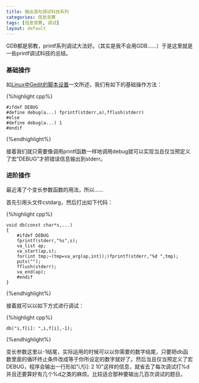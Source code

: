 ```yaml
---
title: 输出语句调试科技系列
categories: 信息竞赛
tags: [信息竞赛, 调试]
layout: default
---
```


GDB都是邪教，printf系列调试大法好。（其实是我不会用GDB……）于是这里就是一些printf调试科技的总结。

### 基础操作

如[Linux中Gedit的脚本设置](/2018/03/11/Linux中Gedit的脚本设置)一文所述，我们有如下的基础操作方法：

{%highlight cpp%}

	#ifdef DEBUG
	#define debug(a...) fprintf(stderr,a),fflush(stderr)
	#else
	#define debug(a...) 1
	#endif

{%endhighlight%}

接着我们就只需要像调用printf函数一样地调用debug就可以实现当且仅当预定义了宏“DEBUG”才把错误信息输出到stderr。

### 进阶操作

最近淆了个变长参数函数的用法，所以……

首先引用头文件cstdarg，然后打出如下代码：

{%highlight cpp%}

	void db(const char*s,...)
	{
		#ifdef DEBUG
		fprintf(stderr,"%s",s);
		va_list ap;
		va_start(ap,s);
		for(int tmp;~(tmp=va_arg(ap,int));)fprintf(stderr,"%d ",tmp);
		puts("");
		fflush(stderr);
		va_end(ap);
		#endif
	}
{%endhighlight%}

接着就可以以如下方式进行调试：

{%highlight cpp%}

	db("i,f[i]: ",i,f[i],-1);

{%endhighlight%}

变长参数这里以-1结尾，实际运用的时候可以以你需要的数字结尾，只要把db函数里面的循环终止条件改成等于你所设定的数字就好了。然后当且仅当预定义了宏DEBUG，程序会输出一行形如"i,f[i]: 2 10"这样的信息，就省去了每次调试打%d并且还要算好有几个%d之类的麻烦。比较适合那种要输出几百次调试的题目。